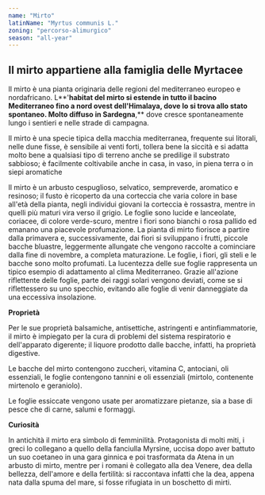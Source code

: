 ```yaml
---
name: "Mirto"
latinName: "Myrtus communis L."
zoning: "percorso-alimurgico"
season: "all-year"
---
```


## Il mirto appartiene alla famiglia delle Myrtacee

Il mirto è una pianta originaria delle regioni del mediterraneo europeo
e nordafricano. L**\'**habitat del mirto si estende in
tutto il bacino Mediterraneo fino a nord ovest dell\'Himalaya, dove lo
si trova allo stato spontaneo. Molto diffuso in Sardegna**,**
dove cresce spontaneamente lungo i sentieri e nelle strade di
campagna.

Il mirto è una specie tipica della macchia mediterranea, frequente sui
litorali, nelle dune fisse, è sensibile ai venti forti, tollera bene la
siccità e si adatta molto bene a qualsiasi tipo di terreno anche se
predilige il substrato sabbioso; è facilmente coltivabile anche in
casa, in vaso, in piena terra o in siepi aromatiche

Il mirto è un arbusto cespuglioso, selvatico, sempreverde, aromatico e
resinoso; il fusto è ricoperto da una corteccia che
varia colore in base all'età della pianta, negli individui giovani la
corteccia è rossastra, mentre in quelli più maturi vira verso il grigio.
Le foglie sono lucide e lanceolate, coriacee, di colore verde-scuro,
mentre i fiori sono bianchi o rosa pallido ed emanano una
piacevole profumazione. La pianta di mirto fiorisce a partire
dalla primavera e, successivamente, dai fiori si sviluppano i frutti,
piccole bacche bluastre, leggermente allungate che vengono raccolte a
cominciare dalla fine di novembre, a completa maturazione. Le
foglie, i fiori, gli steli e le bacche sono molto profumati. La
lucentezza delle sue foglie rappresenta un tipico esempio di adattamento
al clima Mediterraneo. Grazie all'azione riflettente delle foglie, parte
dei raggi solari vengono deviati, come se si riflettessero su uno
specchio, evitando alle foglie di venir danneggiate da una eccessiva
insolazione.

**Proprietà**

Per le sue proprietà balsamiche, antisettiche, astringenti e
antinfiammatorie, il mirto è impiegato per la cura di problemi del
sistema respiratorio e dell\'apparato digerente; il liquore prodotto
dalle bacche, infatti, ha proprietà digestive.

Le bacche del mirto contengono zuccheri, vitamina C, antociani, oli
essenziali, le foglie contengono tannini e oli essenziali (mirtolo,
contenente mirtenolo e geraniolo).

Le foglie essiccate vengono usate per aromatizzare pietanze, sia a base
di pesce che di carne, salumi e formaggi.

**Curiosità**

In antichità il mirto era simbolo di femminilità. Protagonista di molti
miti, i greci lo collegano a quello della fanciulla Myrsìne, uccisa dopo
aver battuto un suo coetaneo in una gara ginnica e poi trasformata da
Atena in un arbusto di mirto, mentre per i romani è collegato alla dea
Venere, dea della bellezza, dell'amore e della fertilità: si raccontava
infatti che la dea, appena nata dalla spuma del mare, si fosse rifugiata
in un boschetto di mirti.
